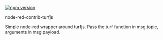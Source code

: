 [![npm version](https://badge.fury.io/js/node-red-contrib-turfjs.svg)](https://badge.fury.io/js/node-red-contrib-turfjs)

node-red-contrib-turfjs

Simple node-red wrapper around turfjs. Pass the turf function in msg.topic, arguments in msg.payload.